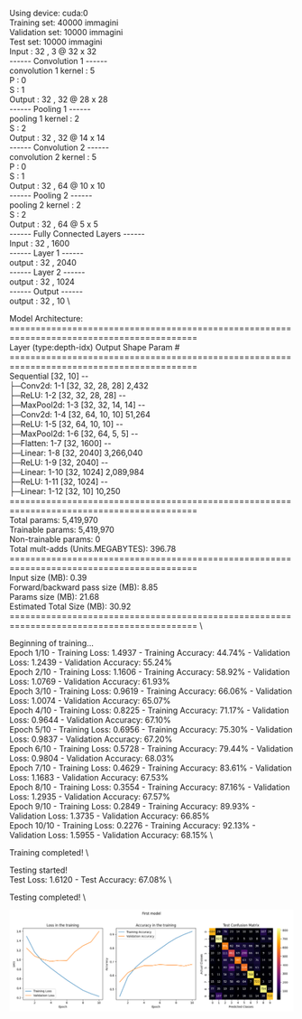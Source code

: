 Using device: cuda:0 \
Training set: 40000 immagini \
Validation set: 10000 immagini \
Test set: 10000 immagini \
Input : 32 , 3 @ 32 x 32 \
------ Convolution 1 ------ \
convolution 1 kernel : 5 \
P :  0 \
S :  1 \
Output : 32 , 32 @ 28 x 28 \
------ Pooling 1 ------ \
pooling 1 kernel : 2 \
S :  2 \
Output : 32 , 32 @ 14 x 14 \
------ Convolution 2 ------ \
convolution 2 kernel : 5 \
P :  0 \
S :  1 \
Output : 32 , 64 @ 10 x 10 \
------ Pooling 2 ------ \
pooling 2 kernel : 2 \
S :  2 \
Output : 32 , 64 @ 5 x 5 \
------ Fully Connected Layers ------ \
Input :  32 , 1600 \
------ Layer 1 ------ \
output :  32 , 2040 \
------ Layer 2 ------ \
output :  32 , 1024 \
------ Output ------ \
output :  32 , 10 \

Model Architecture: \
========================================================================================== \
Layer (type:depth-idx)                   Output Shape              Param # \
========================================================================================== \
Sequential                               [32, 10]                  --      \
├─Conv2d: 1-1                            [32, 32, 28, 28]          2,432   \
├─ReLU: 1-2                              [32, 32, 28, 28]          --      \
├─MaxPool2d: 1-3                         [32, 32, 14, 14]          --      \
├─Conv2d: 1-4                            [32, 64, 10, 10]          51,264  \
├─ReLU: 1-5                              [32, 64, 10, 10]          --      \
├─MaxPool2d: 1-6                         [32, 64, 5, 5]            --      \
├─Flatten: 1-7                           [32, 1600]                --      \
├─Linear: 1-8                            [32, 2040]                3,266,040 \
├─ReLU: 1-9                              [32, 2040]                --      \
├─Linear: 1-10                           [32, 1024]                2,089,984 \
├─ReLU: 1-11                             [32, 1024]                --      \
├─Linear: 1-12                           [32, 10]                  10,250  \
========================================================================================== \
Total params: 5,419,970 \
Trainable params: 5,419,970 \
Non-trainable params: 0 \
Total mult-adds (Units.MEGABYTES): 396.78 \
========================================================================================== \
Input size (MB): 0.39 \
Forward/backward pass size (MB): 8.85 \
Params size (MB): 21.68 \
Estimated Total Size (MB): 30.92 \
========================================================================================== \

Beginning of training... \
Epoch 1/10 - Training Loss: 1.4937 - Training Accuracy: 44.74% - Validation Loss: 1.2439 - Validation Accuracy: 55.24% \
Epoch 2/10 - Training Loss: 1.1606 - Training Accuracy: 58.92% - Validation Loss: 1.0769 - Validation Accuracy: 61.93% \
Epoch 3/10 - Training Loss: 0.9619 - Training Accuracy: 66.06% - Validation Loss: 1.0074 - Validation Accuracy: 65.07% \
Epoch 4/10 - Training Loss: 0.8225 - Training Accuracy: 71.17% - Validation Loss: 0.9644 - Validation Accuracy: 67.10% \
Epoch 5/10 - Training Loss: 0.6956 - Training Accuracy: 75.30% - Validation Loss: 0.9837 - Validation Accuracy: 67.20% \
Epoch 6/10 - Training Loss: 0.5728 - Training Accuracy: 79.44% - Validation Loss: 0.9804 - Validation Accuracy: 68.03% \
Epoch 7/10 - Training Loss: 0.4629 - Training Accuracy: 83.61% - Validation Loss: 1.1683 - Validation Accuracy: 67.53% \
Epoch 8/10 - Training Loss: 0.3554 - Training Accuracy: 87.16% - Validation Loss: 1.2935 - Validation Accuracy: 67.57% \
Epoch 9/10 - Training Loss: 0.2849 - Training Accuracy: 89.93% - Validation Loss: 1.3735 - Validation Accuracy: 66.85% \
Epoch 10/10 - Training Loss: 0.2276 - Training Accuracy: 92.13% - Validation Loss: 1.5955 - Validation Accuracy: 68.15% \

Training completed! \

Testing started! \
Test Loss: 1.6120 - Test Accuracy: 67.08% \

Testing completed! \

![alt text](Figure_2.png)
